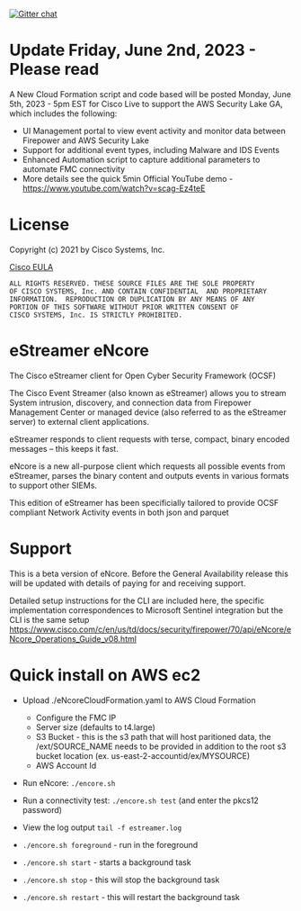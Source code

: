[![Gitter chat](https://img.shields.io/badge/gitter-join%20chat-brightgreen.svg)](https://gitter.im/CiscoSecurity/Lobby "Gitter chat")

# Update Friday, June 2nd, 2023 - Please read
A New Cloud Formation script and code based will be posted Monday, June 5th, 2023 - 5pm EST for Cisco Live to support the AWS Security Lake GA, which includes the following:
  * UI Management portal to view event activity and monitor data between Firepower and AWS Security Lake
  * Support for additional event types, including Malware and IDS Events
  * Enhanced Automation script to capture additional parameters to automate FMC connectivity
  * More details see the quick 5min Official YouTube demo -  https://www.youtube.com/watch?v=scag-Ez4teE

# License

Copyright (c) 2021 by Cisco Systems, Inc.

[Cisco EULA](http://www.cisco.com/c/en/us/about/legal/cloud-and-software/software-terms.html)

    ALL RIGHTS RESERVED. THESE SOURCE FILES ARE THE SOLE PROPERTY
    OF CISCO SYSTEMS, Inc. AND CONTAIN CONFIDENTIAL  AND PROPRIETARY
    INFORMATION.  REPRODUCTION OR DUPLICATION BY ANY MEANS OF ANY
    PORTION OF THIS SOFTWARE WITHOUT PRIOR WRITTEN CONSENT OF
    CISCO SYSTEMS, Inc. IS STRICTLY PROHIBITED.

# eStreamer eNcore
The Cisco eStreamer client for Open Cyber Security Framework (OCSF) 

The Cisco Event Streamer (also known as eStreamer) allows you to stream System intrusion,
discovery, and connection data from Firepower Management Center or managed device (also
referred to as the eStreamer server) to external client applications.

eStreamer responds to client requests with terse, compact, binary encoded messages – this
keeps it fast.

eNcore is a new all-purpose client which requests all possible events from eStreamer, parses
the binary content and outputs events in various formats to support other SIEMs.

This edition of eStreamer has been specificially tailored to provide OCSF compliant Network Activity events in both json and parquet


# Support
This is a beta version of eNcore. Before the General Availability release this will be
updated with details of paying for and receiving support.

Detailed setup instructions for the CLI are included here, the specific implementation correspondences to Microsoft Sentinel integration but the CLI is the same setup
https://www.cisco.com/c/en/us/td/docs/security/firepower/70/api/eNcore/eNcore_Operations_Guide_v08.html


# Quick install on AWS ec2

* Upload ./eNcoreCloudFormation.yaml to AWS Cloud Formation
  - Configure the FMC IP
  - Server size (defaults to t4.large)
  - S3 Bucket - this is the s3 path that will host paritioned data, the /ext/SOURCE_NAME needs to be provided in addition to the root s3 bucket location (ex. us-east-2-accountid/ex/MYSOURCE)
  - AWS Account Id

* Run eNcore: `./encore.sh`
* Run a connectivity test: `./encore.sh test` (and enter the pkcs12 password)
* View the log output `tail -f estreamer.log`
* `./encore.sh foreground` - run in the foreground
* `./encore.sh start` - starts a background task
* `./encore.sh stop` - this will stop the background task
* `./encore.sh restart` - this will restart the background task
